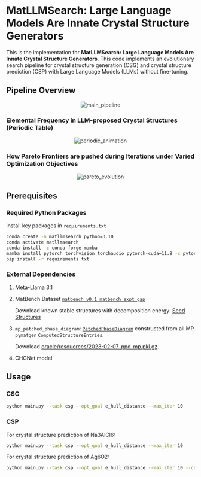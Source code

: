 # MatLLMSearch: Large Language Models Are Innate Crystal Structure Generators

This is the implementation for **MatLLMSearch: Large Language Models Are Innate Crystal Structure Generators**. This code implements an evolutionary search pipeline for crystal structure generation (CSG) and crystal structure prediction (CSP) with Large Language Models (LLMs) without fine-tuning.

## Pipeline Overview

<div align="center">
  <img src="https://drive.google.com/uc?export=view&id=1a26VlO27v8mK3P2jGv7XX3ZHKmzPpmUk" alt="main_pipeline" loop>
</div>

### Elemental Frequency in LLM-proposed Crystal Structures (Periodic Table)

<div align="center">
  <img src="https://drive.google.com/uc?export=view&id=1-Ex-mNduWgRSfPDooW89OT1snN2EXhc7" alt="periodic_animation" loop>
</div>

### How Pareto Frontiers are pushed during Iterations under Varied Optimization Objectives

<div align="center">
  <img src="https://drive.google.com/uc?export=view&id=1-KWyKDwJRVH7mB-5sXZTNvwglYHJEcKq" alt="pareto_evolution" loop>
</div>

## Prerequisites

### Required Python Packages

install key packages in `requirements.txt`

```bash
conda create -n matllmsearch python=3.10
conda activate matllmsearch
conda install -c conda-forge mamba
mamba install pytorch torchvision torchaudio pytorch-cuda=11.8 -c pytorch -c nvidia
pip install -r requirements.txt
```


### External Dependencies

1. Meta-Llama 3.1

2. MatBench Dataset [`matbench_v0.1 matbench_expt_gap`](https://matbench.materialsproject.org/Leaderboards%20Per-Task/matbench_v0.1_matbench_expt_gap/)

   Download known stable structures with decomposition energy: [Seed Structures](https://drive.google.com/file/d/1DqE9wo6dqw3aSLEfBx-_QOdqmtqCqYQ5/view?usp=sharing)

3. `mp_patched_phase_diagram`:  [`PatchedPhaseDiagram`](https://github.com/materialsproject/pymatgen/blob/v2023.5.10/pymatgen/analysis/phase_diagram.py#L1480-L1814) constructed from all MP `pymatgen` `ComputedStructureEntries`.

   Download [oracle/resouorces/2023-02-07-ppd-mp.pkl.gz](https://figshare.com/ndownloader/files/48241624).

4. CHGNet model

## Usage

### CSG

```bash
python main.py --task csg --opt_goal e_hull_distance --max_iter 10
```

### CSP

For crystal structure prediction of Na3AlCl6:

```bash
python main.py --task csp --opt_goal e_hull_distance --max_iter 10
```

For crystal structure prediction of Ag6O2:

```bash
python main.py --task csp --opt_goal e_hull_distance --max_iter 10 --csp_compound "Ag6O2"
```
